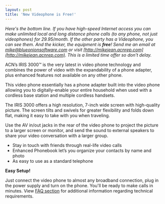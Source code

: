 ```yaml
---
layout: post  
title: 'New Videophone is Free!'
---
```

_Here's the bottom line. If you have high-speed Internet access you can make unlimited local and long distance phone calls (to any phone, not just videophones) for 29.95/month. If the other party has a Videophone, you can see them. And the kicker, the equipment is **free**! Send me an email at [mike@blueonionsoftware.com](mailto:mike@blueonionsoftware.com) or visit [http://mikejean.acnrep.com](http://mikejean.acnrep.com). This is a limited time offer so don't delay._

ACN’s IRIS 3000™ is the very latest in video phone technology and combines the power of video with the expandability of a phone adapter, plus enhanced features not available on any other phone. 

This video phone essentially has a phone adapter built into the video phone allowing you to digitally-enable your entire household when used with a cordless base station and multiple cordless handsets. 

The IRIS 3000 offers a high resolution, 7-inch wide screen with high-quality picture. The screen tilts and swivels for greater flexibility and folds down flat, making it easy to take with you when traveling. 

Use the AV in/out jacks in the rear of the video phone to project the picture to a larger screen or monitor, and send the sound to external speakers to share your video conversation with a larger group. 

  * Stay in touch with friends through real-life video calls 
  * Enhanced Phonebook let’s you organize your contacts by name and photo 
  * As easy to use as a standard telephone 
  
**Easy Setup!**

Just connect the video phone to almost any broadband connection, plug in the power supply and turn on the phone. You'll be ready to make calls in minutes. View [FAQ section](https://www.myacn.com/digital/support_faq_requirements.html) for additional information regarding technical requirements.
